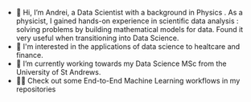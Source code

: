 - 👋 Hi, I’m Andrei, a Data Scientist with a background in Physics . As a physicist, I gained hands-on experience in scientific data analysis : solving problems by building mathematical models for data. Found it very useful when transitioning into Data Science.
- 👀 I'm interested in the applications of data science to healtcare and finance. 
- 🥇 I’m currently working towards my Data Science MSc from the University of St Andrews.
- 👨‍🔬 Check out some End-to-End Machine Learning workflows in my repositories

<!---
Geist2307/Geist2307 is a ✨ special ✨ repository because its `README.md` (this file) appears on your GitHub profile.
You can click the Preview link to take a look at your changes.
--->
